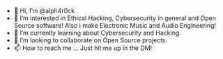 - 👋 Hi, I’m @alph4r0ck
- 👀 I’m interested in Ethical Hacking, Cybersecurity in general and Open Source software! Also i make Electronic Music and Audio Engineering!
- 🌱 I’m currently learning about Cybersecurity and Hacking.
- 💞️ I’m looking to collaborate on Open Source projects.
- 📫 How to reach me ... Just hit me up in the DM!

<!---
alph4r0ck/alph4r0ck is a ✨ special ✨ repository because its `README.md` (this file) appears on your GitHub profile.
You can click the Preview link to take a look at your changes.
--->
